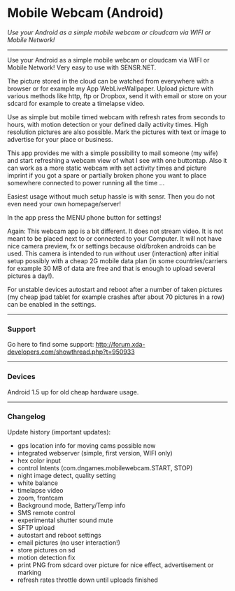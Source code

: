 # Mobile Webcam (Android)

*Use your Android as a simple mobile webcam or cloudcam via WIFI or Mobile Network!*

---

Use your Android as a simple mobile webcam or cloudcam via WIFI or Mobile Network! Very easy to use with SENSR.NET.

The picture stored in the cloud can be watched from everywhere with a browser or for example my App WebLiveWallpaper. 
Upload picture with various methods like http, ftp or Dropbox, send it with email or store on your sdcard 
for example to create a timelapse video.

Use as simple but mobile timed webcam with refresh rates from seconds to hours, with motion detection or your defined 
daily activity times. High resolution pictures are also possible. Mark the pictures with text or image to advertise 
for your place or business.

This app provides me with a simple possibility to mail someone (my wife) and start refreshing a webcam view of 
what I see with one buttontap. Also it can work as a more static webcam with set activity times and picture imprint 
if you got a spare or partially broken phone you want to place somewhere connected to power running all the time ...

Easiest usage without much setup hassle is with sensr. Then you do not even need your own homepage/server!

In the app press the MENU phone button for settings!

Again: This webcam app is a bit different. It does not stream video. It is not meant to be placed next to or 
connected to your Computer. It will not have nice camera preview, fx or settings because old/broken androids can 
be used. This camera is intended to run without user (interaction) after initial setup possibly with a cheap 2G 
mobile data plan (in some countries/carriers for example 30 MB of data are free and that is enough to upload several 
pictures a day!).

For unstable devices autostart and reboot after a number of taken pictures (my cheap jpad tablet for example crashes 
after about 70 pictures in a row) can be enabled in the settings.
 
---

### Support

Go here to find some support: http://forum.xda-developers.com/showthread.php?t=950933

---

### Devices

Android 1.5 up for old cheap hardware usage.

---

### Changelog

Update history (important updates):

 - gps location info for moving cams possible now
 - integrated webserver (simple, first version, WIFI only)
 - hex color input
 - control Intents (com.dngames.mobilewebcam.START, STOP)
 - night image detect, quality setting
 - white balance
 - timelapse video
 - zoom, frontcam
 - Background mode, Battery/Temp info
 - SMS remote control
 - experimental shutter sound mute
 - SFTP upload
 - autostart and reboot settings
 - email pictures (no user interaction!)
 - store pictures on sd
 - motion detection fix
 - print PNG from sdcard over picture for nice effect, advertisement or marking
 - refresh rates throttle down until uploads finished


